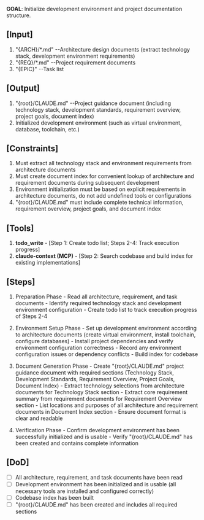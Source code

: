 **GOAL**: Initialize development environment and project documentation structure.

## [Input]
  1. "{ARCH}/*.md" --Architecture design documents (extract technology stack, development environment requirements)
  2. "{REQ}/*.md" --Project requirement documents
  3. "{EPIC}" --Task list

## [Output]
  1. "{root}/CLAUDE.md" --Project guidance document (including technology stack, development standards, requirement overview, project goals, document index)
  2. Initialized development environment (such as virtual environment, database, toolchain, etc.)

## [Constraints]
  1. Must extract all technology stack and environment requirements from architecture documents
  2. Must create document index for convenient lookup of architecture and requirement documents during subsequent development
  3. Environment initialization must be based on explicit requirements in architecture documents, do not add undefined tools or configurations
  4. "{root}/CLAUDE.md" must include complete technical information, requirement overview, project goals, and document index

## [Tools]
  1. **todo_write**
    - [Step 1: Create todo list; Steps 2-4: Track execution progress]
  2. **claude-context (MCP)**
    - [Step 2: Search codebase and build index for existing implementations]

## [Steps]
  1. Preparation Phase
    - Read all architecture, requirement, and task documents
    - Identify required technology stack and development environment configuration
    - Create todo list to track execution progress of Steps 2-4

  2. Environment Setup Phase
    - Set up development environment according to architecture documents (create virtual environment, install toolchain, configure databases)
    - Install project dependencies and verify environment configuration correctness
    - Record any environment configuration issues or dependency conflicts
    - Build index for codebase

  3. Document Generation Phase
    - Create "{root}/CLAUDE.md" project guidance document with required sections (Technology Stack, Development Standards, Requirement Overview, Project Goals, Document Index)
    - Extract technology selections from architecture documents for Technology Stack section
    - Extract core requirement summary from requirement documents for Requirement Overview section
    - List locations and purposes of all architecture and requirement documents in Document Index section
    - Ensure document format is clear and readable

  4. Verification Phase
    - Confirm development environment has been successfully initialized and is usable
    - Verify "{root}/CLAUDE.md" has been created and contains complete information

## [DoD]
  - [ ] All architecture, requirement, and task documents have been read
  - [ ] Development environment has been initialized and is usable (all necessary tools are installed and configured correctly)
  - [ ] Codebase index has been built
  - [ ] "{root}/CLAUDE.md" has been created and includes all required sections
